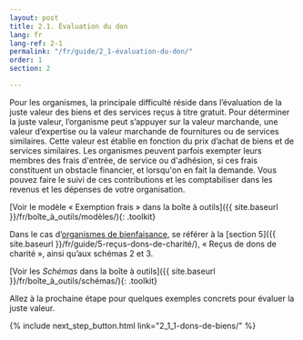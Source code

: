 ```yaml
---
layout: post
title: 2.1. Évaluation du don
lang: fr
lang-ref: 2-1
permalink: "/fr/guide/2_1-évaluation-du-don/"
order: 1
section: 2

---
```

Pour les organismes, la principale difficulté réside dans l’évaluation de la juste valeur des biens et des services reçus à titre gratuit. Pour déterminer la juste valeur, l’organisme peut s’appuyer sur la valeur marchande, une valeur d’expertise ou la valeur marchande de fournitures ou de services similaires. Cette valeur est établie en fonction du prix d’achat de biens et de services similaires. Les organismes peuvent parfois exempter leurs membres des frais d'entrée, de service ou d'adhésion, si ces frais constituent un obstacle financier, et lorsqu'on en fait la demande. Vous pouvez faire le suivi de ces contributions et les comptabiliser dans les revenus et les dépenses de votre organisation.

[Voir le modèle « Exemption frais » dans la boîte à outils]({{ site.baseurl }}/fr/boîte_à_outils/modèles/){: .toolkit}

Dans le cas d’<a class="tip" href="{{site.baseurl}}/fr/boîte_à_outils/lexique#organisme-de-bienfaisance-ob" target="_blank" title="Organisme qui poursuit des fins de bienfaisance et qui a été enregistré à titre d’organisme de bienfaisance en vertu de la Loi de l’impôt sur le revenu (fédéral) et de la Loi sur les impôts du Québec (provincial). Voir la section Quel est votre statut aux fins de la taxe de vente et les sous-sections Statut 165. fiscal - Organisme de bienfaisance enregistré et Statut aux fins de la taxe de vente - Organisme de bienfaisance pour la définition complète de terme organisme de bienfaisance aux fins de l’application des lois régissant la taxe de vente au Québec.">organismes de bienfaisance</a>, se référer à la [section 5]({{ site.baseurl }}/fr/guide/5-reçus-dons-de-charité/), « Reçus de dons de charité », ainsi qu’aux schémas 2 et 3.

[Voir les _Schémas_ dans la boîte à outils]({{ site.baseurl }}/fr/boîte_à_outils/schémas/){: .toolkit}

Allez à la prochaine étape pour quelques exemples concrets pour évaluer la juste valeur.

{% include next_step_button.html link="2_1_1-dons-de-biens/" %}